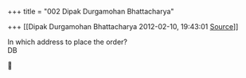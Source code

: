 +++
title = "002 Dipak Durgamohan Bhattacharya"

+++
[[Dipak Durgamohan Bhattacharya	2012-02-10, 19:43:01 [Source](https://groups.google.com/g/bvparishat/c/zLcs6tzaRdg)]]



In which address to place the order?  
DB



